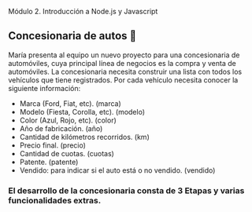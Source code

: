 Módulo 2. Introducción a Node.js y Javascript

## Concesionaria de autos :car:
María presenta al equipo un nuevo proyecto para una concesionaria de automóviles, cuya principal línea de negocios es la compra y venta de automóviles. La concesionaria necesita construir una lista con todos los vehículos que tiene registrados. Por cada vehículo necesita conocer la siguiente información:

- Marca (Ford, Fiat, etc). (marca)
- Modelo (Fiesta, Corolla, etc). (modelo)
- Color (Azul, Rojo, etc). (color)
- Año de fabricación. (año)
- Cantidad de kilómetros recorridos. (km)
- Precio final. (precio)
- Cantidad de cuotas. (cuotas)
- Patente. (patente)
- Vendido: para indicar si el auto está o no vendido. (vendido)

### El desarrollo de la concesionaria consta de 3 Etapas y varias funcionalidades extras.
